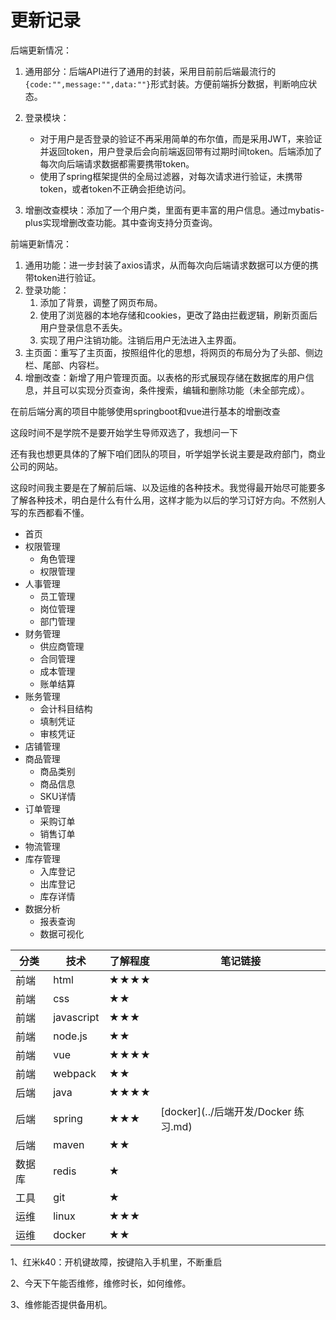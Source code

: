 # 更新记录

后端更新情况：

1. 通用部分：后端API进行了通用的封装，采用目前前后端最流行的`{code:"",message:"",data:""}`形式封装。方便前端拆分数据，判断响应状态。

2. 登录模块：

	  * 对于用户是否登录的验证不再采用简单的布尔值，而是采用JWT，来验证并返回token，用户登录后会向前端返回带有过期时间token。后端添加了每次向后端请求数据都需要携带token。
	  * 使用了spring框架提供的全局过滤器，对每次请求进行验证，未携带token，或者token不正确会拒绝访问。

3. 增删改查模块：添加了一个用户类，里面有更丰富的用户信息。通过mybatis-plus实现增删改查功能。其中查询支持分页查询。

前端更新情况：

1. 通用功能：进一步封装了axios请求，从而每次向后端请求数据可以方便的携带token进行验证。
2. 登录功能：
	1. 添加了背景，调整了网页布局。
	2. 使用了浏览器的本地存储和cookies，更改了路由拦截逻辑，刷新页面后用户登录信息不丢失。
	3. 实现了用户注销功能。注销后用户无法进入主界面。
3. 主页面：重写了主页面，按照组件化的思想，将网页的布局分为了头部、侧边栏、尾部、内容栏。
4. 增删改查：新增了用户管理页面。以表格的形式展现存储在数据库的用户信息，并且可以实现分页查询，条件搜索，编辑和删除功能（未全部完成）。

在前后端分离的项目中能够使用springboot和vue进行基本的增删改查

这段时间不是学院不是要开始学生导师双选了，我想问一下

还有我也想更具体的了解下咱们团队的项目，听学姐学长说主要是政府部门，商业公司的网站。

这段时间我主要是在了解前后端、以及运维的各种技术。我觉得最开始尽可能要多了解各种技术，明白是什么有什么用，这样才能为以后的学习订好方向。不然别人写的东西都看不懂。



* 首页
* 权限管理
	* 角色管理
	* 权限管理
* 人事管理
	* 员工管理
	* 岗位管理
	* 部门管理
* 财务管理
	* 供应商管理
	* 合同管理
	* 成本管理
	* 账单结算
* 账务管理
	* 会计科目结构
	* 填制凭证
	* 审核凭证
* 店铺管理
* 商品管理
	* 商品类别
	* 商品信息
	* SKU详情
* 订单管理
	* 采购订单
	* 销售订单
* 物流管理
* 库存管理
	* 入库登记
	* 出库登记
	* 库存详情
* 数据分析
	* 报表查询
	* 数据可视化

| 分类   | 技术       | 了解程度 | 笔记链接                             |
| ------ | ---------- | -------- | ------------------------------------ |
| 前端   | html       | ★★★★     |                                      |
| 前端   | css        | ★★       |                                      |
| 前端   | javascript | ★★★      |                                      |
| 前端   | node.js    | ★★       |                                      |
| 前端   | vue        | ★★★★     |                                      |
| 前端   | webpack    | ★★       |                                      |
| 后端   | java       | ★★★★     |                                      |
| 后端   | spring     | ★★★      | [docker](../后端开发/Docker 练习.md) |
| 后端   | maven      | ★★       |                                      |
| 数据库 | redis      | ★        |                                      |
| 工具   | git        | ★        |                                      |
| 运维   | linux      | ★★★      |                                      |
| 运维   | docker     | ★★       |                                      |



1、红米k40：开机键故障，按键陷入手机里，不断重启

2、今天下午能否维修，维修时长，如何维修。

3、维修能否提供备用机。
